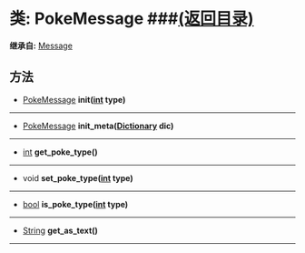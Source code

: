 # 类: PokeMessage ###[(返回目录)](README.md)  
  
**继承自:** [Message](Message.md)  
  
## 方法 
  
- [PokeMessage](PokeMessage.md) **init([int](https://docs.godotengine.org/en/latest/classes/class_int.html) type)**  
  
---  
  
- [PokeMessage](PokeMessage.md) **init_meta([Dictionary](https://docs.godotengine.org/en/latest/classes/class_dictionary.html) dic)**  
  
---  
  
- [int](https://docs.godotengine.org/en/latest/classes/class_int.html) **get_poke_type()**  
  
---  
  
- void **set_poke_type([int](https://docs.godotengine.org/en/latest/classes/class_int.html) type)**  
  
---  
  
- [bool](https://docs.godotengine.org/en/latest/classes/class_bool.html) **is_poke_type([int](https://docs.godotengine.org/en/latest/classes/class_int.html) type)**  
  
---  
  
- [String](https://docs.godotengine.org/en/latest/classes/class_string.html) **get_as_text()**  
  
---  
  

